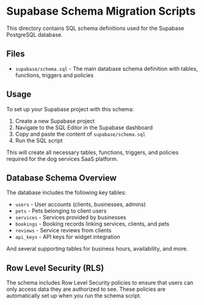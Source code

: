 # Supabase Schema Migration Scripts

This directory contains SQL schema definitions used for the Supabase PostgreSQL database.

## Files

- `supabase/schema.sql` - The main database schema definition with tables, functions, triggers and policies

## Usage

To set up your Supabase project with this schema:

1. Create a new Supabase project
2. Navigate to the SQL Editor in the Supabase dashboard
3. Copy and paste the content of `supabase/schema.sql`
4. Run the SQL script

This will create all necessary tables, functions, triggers, and policies required for the dog services SaaS platform.

## Database Schema Overview

The database includes the following key tables:

- `users` - User accounts (clients, businesses, admins)
- `pets` - Pets belonging to client users
- `services` - Services provided by businesses
- `bookings` - Booking records linking services, clients, and pets
- `reviews` - Service reviews from clients
- `api_keys` - API keys for widget integration

And several supporting tables for business hours, availability, and more.

## Row Level Security (RLS)

The schema includes Row Level Security policies to ensure that users can only access data they are authorized to see. These policies are automatically set up when you run the schema script.
